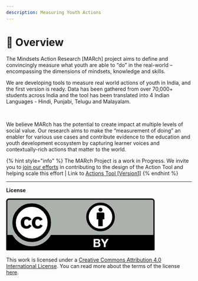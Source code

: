 ```yaml
---
description: Measuring Youth Actions
---
```


# 🧊 Overview

The Mindsets Action Research \[MARch] project aims to define and convincingly measure what youth are able to “do” in the real-world – encompassing the dimensions of mindsets, knowledge and skills.&#x20;

We are developing tools to measure real world actions of youth in India, and the first version is ready. Data has been gathered from over 70,000+ students across India and the tool has been translated into 4 Indian Languages - Hindi, Punjabi, Telugu and Malayalam.

<figure><img src="https://lh6.googleusercontent.com/i-eE8X2EHFV6pjEV0dYSNzurfLFnSXz_FSTIvnXQRvQCDwagFH-5w0gS14IoLH3mEd7mfLjYGE_y3KB-RAFMjg1AcS95jCrVDyBhyJhkz7WaOwTESjKA3hBBK6mqUbW5HcU6yZoBtlbQPXaPSg4ECsTxlQ=s2048" alt=""><figcaption></figcaption></figure>

We believe MARch has the potential to create impact at multiple levels of social value. Our research aims to make the “measurement of doing” an enabler for various use cases and contribute evidence to the education and youth development ecosystem by capturing learner voices and contextually-rich actions that matter to the world.&#x20;

{% hint style="info" %}
The MARch Project is a work in Progress. We invite you to [join our efforts](way-forward/reach-out-to-us.md) in contributing to the design of the Action Tool and helping scale this effort | Link to [Actions Tool \[Version1\]](tool-version-1/actions-tool/)
{% endhint %}

***

**License**

<img src=".gitbook/assets/by.png" alt="by.png" data-size="line">&#x20;

This work is licensed under a [Creative Commons Attribution 4.0 International License](http://creativecommons.org/licenses/by/4.0/). You can read more about the terms of the license [here](more/license.md).
